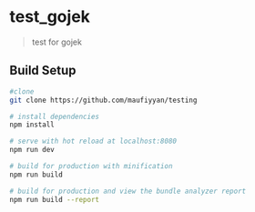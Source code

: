 # test_gojek

> test for gojek

## Build Setup

``` bash
#clone
git clone https://github.com/maufiyyan/testing

# install dependencies
npm install

# serve with hot reload at localhost:8080
npm run dev

# build for production with minification
npm run build

# build for production and view the bundle analyzer report
npm run build --report
```

